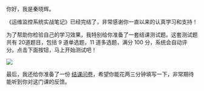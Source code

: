 你好，我是秦晓辉。

《运维监控系统实战笔记》已经完结了，非常感谢你一直以来的认真学习和支持！

为了帮助你检验自己的学习效果，我特别给你准备了一套结课测试题。这套测试题共有 20道题目，包括 9 道单选题，11 道多选题，满分 100 分，系统会自动评分。点击下面按钮，马上开始测试吧！

[![](https://static001.geekbang.org/resource/image/28/a4/28d1be62669b4f3cc01c36466bf811a4.png?wh=1142*201)](http://time.geekbang.org/quiz/intro?act_id=5583&exam_id=12337)

最后，我还给你准备了一份 [结课问卷](https://jinshuju.net/f/DWffXo)，希望你能花两三分钟填写一下，非常期待能听到你对这门课的反馈。